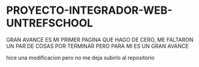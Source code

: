 # PROYECTO-INTEGRADOR-WEB-UNTREFSCHOOL 

GRAN AVANCE ES MI PRIMER PAGINA QUE HAGO DE CERO, ME FALTARON UN PAR DE COSAS POR TERMINAR PERO PARA MI ES UN GRAN AVANCE

hice una modificacion pero no me deja subirlo al repositorio
